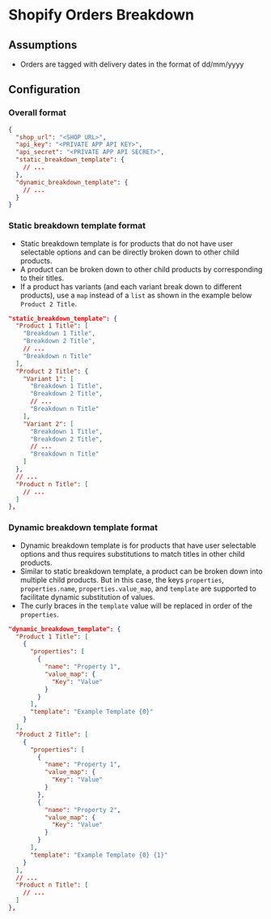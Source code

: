 # Shopify Orders Breakdown

## Assumptions
* Orders are tagged with delivery dates in the format of dd/mm/yyyy

## Configuration
### Overall format
```json
{
  "shop_url": "<SHOP URL>",
  "api_key": "<PRIVATE APP API KEY>",
  "api_secret": "<PRIVATE APP API SECRET>",
  "static_breakdown_template": {
    // ...
  },
  "dynamic_breakdown_template": {
    // ...
  }
}
```

### Static breakdown template format
* Static breakdown template is for products that do not have user selectable options and can be directly broken down to other child products.
* A product can be broken down to other child products by corresponding to their titles.
* If a product has variants (and each variant break down to different products), use a `map` instead of a `list` as shown in the example below `Product 2 Title`.
```json
"static_breakdown_template": {
  "Product 1 Title": [
    "Breakdown 1 Title",
    "Breakdown 2 Title",
    // ...
    "Breakdown n Title"
  ],
  "Product 2 Title": {
    "Variant 1": [
      "Breakdown 1 Title",
      "Breakdown 2 Title",
      // ...
      "Breakdown n Title"
    ],
    "Variant 2": [
      "Breakdown 1 Title",
      "Breakdown 2 Title",
      // ...
      "Breakdown n Title"
    ]
  },
  // ...
  "Product n Title": [
    // ...
  ]
},
```

### Dynamic breakdown template format
* Dynamic breakdown template is for products that have user selectable options and thus requires substitutions to match titles in other child products.
* Similar to static breakdown template, a product can be broken down into multiple child products. But in this case, the keys `properties`, `properties.name`, `properties.value_map`, and `template` are supported to facilitate dynamic substitution of values.
* The curly braces in the `template` value will be replaced in order of the `properties`.
```json
"dynamic_breakdown_template": {
  "Product 1 Title": [
    {
      "properties": [
        {
          "name": "Property 1",
          "value_map": {
            "Key": "Value"
          }
        }
      ],
      "template": "Example Template {0}"
    }
  ],
  "Product 2 Title": [
    {
      "properties": [
        {
          "name": "Property 1",
          "value_map": {
            "Key": "Value"
          }
        },
        {
          "name": "Property 2",
          "value_map": {
            "Key": "Value"
          }
        }
      ],
      "template": "Example Template {0} {1}"
    }
  ],
  // ...
  "Product n Title": [
    // ...
  ]
},
```
